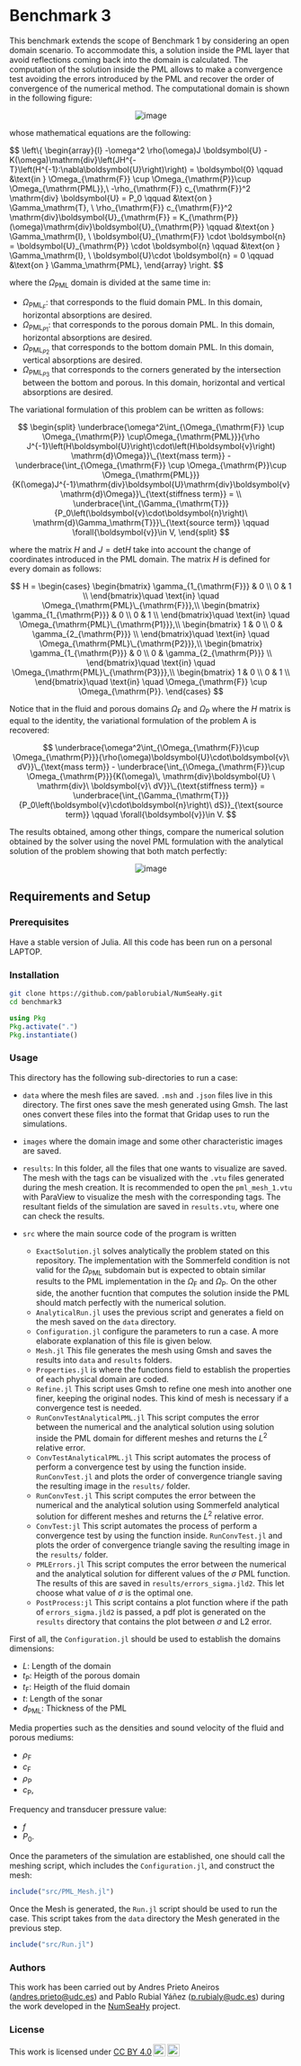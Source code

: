 # Benchmark 3

This benchmark extends the scope of Benchmark 1 by considering an open domain scenario. To accommodate this, a solution inside the PML layer that avoid reflections coming back into the domain is calculated. The computation of the solution inside the PML allows to make a convergence test avoiding the errors introduced by the PML and recover the order of convergence of the numerical method. The computational domain is shown in the following figure:

<p align="center">
  <img src="./images/benchmark3.svg" alt="image"/>
</p>

whose mathematical equations are the following:

$$
\left\\{
\begin{array}{l}
-\omega^2 \rho(\omega)J \boldsymbol{U} - K(\omega)\mathrm{div}\left(JH^{-T}\left(H^{-1}:\nabla\boldsymbol{U}\right)\right) = \boldsymbol{0} \qquad  &\text{in } \Omega_{\mathrm{F}} \cup \Omega_{\mathrm{P}}\cup \Omega_{\mathrm{PML}},\\ 
-\rho_{\mathrm{F}} c_{\mathrm{F}}^2 \mathrm{div} \boldsymbol{U} = P_0 \qquad  &\text{on } \Gamma_\mathrm{T}, \\
\rho_{\mathrm{F}} c_{\mathrm{F}}^2 \mathrm{div}\boldsymbol{U}\_{\mathrm{F}} = K_{\mathrm{P}}(\omega)\mathrm{div}\boldsymbol{U}\_{\mathrm{P}}  \qquad  &\text{on } \Gamma_\mathrm{I}, \\
 \boldsymbol{U}\_{\mathrm{F}} \cdot \boldsymbol{n} = \boldsymbol{U}\_{\mathrm{P}} \cdot \boldsymbol{n} \qquad  &\text{on } \Gamma_\mathrm{I}, \\
 \boldsymbol{U}\cdot \boldsymbol{n} = 0 \qquad  &\text{on } \Gamma_\mathrm{PML},
\end{array}
\right. 
$$

where the $\Omega_{\mathrm{PML}}$ domain is divided at the same time in:
* $\Omega_{\mathrm{PML}_F}$: that corresponds to the fluid domain PML. In this domain, horizontal absorptions are desired.
* $\Omega_{\mathrm{PML}_{P1}}$: that corresponds to the porous domain PML. In this domain, horizontal absorptions are desired.
* $\Omega_{\mathrm{PML}_{P2}}$ that corresponds to the bottom domain PML. In this domain, vertical  absorptions are desired.
* $\Omega_{\mathrm{PML}_{P3}}$ that corresponds to the corners generated by the intersection between the bottom and porous. In this domain, horizontal and vertical absorptions are desired.

The variational formulation of this problem can be written as follows:

$$
\begin{split}
    \underbrace{\omega^2\int_{\Omega_{\mathrm{F}} \cup \Omega_{\mathrm{P}} \cup\Omega_{\mathrm{PML}}}{\rho J^{-1}\left(H\boldsymbol{U}\right)\cdot\left(H\boldsymbol{v}\right) \mathrm{d}\Omega}}\_{\text{mass term}} -
    \underbrace{\int_{\Omega_{\mathrm{F}} \cup \Omega_{\mathrm{P}}\cup \Omega_{\mathrm{PML}}}{K(\omega)J^{-1}\mathrm{div}\boldsymbol{U}\mathrm{div}\boldsymbol{v} \mathrm{d}\Omega}}\_{\text{stiffness term}} = \\
    \underbrace{\int_{\Gamma_{\mathrm{T}}}{P_0\left(\boldsymbol{v}\cdot\boldsymbol{n}\right)\ \mathrm{d}\Gamma_\mathrm{T}}}\_{\text{source term}} \qquad  \forall{\boldsymbol{v}}\in V,
\end{split}
$$


where the matrix $H$ and $J=\mathrm{det}H$ take into account the change of coordinates introduced in the PML domain. The matrix $H$ is defined for every domain as follows:

$$
H = \begin{cases}
    \begin{bmatrix}
            \gamma_{1_{\mathrm{F}}} & 0 \\
            0 & 1 \\
    \end{bmatrix}\quad \text{in} \quad \Omega_{\mathrm{PML}\_{\mathrm{F}}},\\
    \begin{bmatrix}
            \gamma_{1_{\mathrm{P}}} & 0 \\
            0 & 1 \\
    \end{bmatrix}\quad \text{in} \quad \Omega_{\mathrm{PML}\_{\mathrm{P1}}},\\
    \begin{bmatrix}
            1 & 0 \\
            0 & \gamma_{2_{\mathrm{P}}} \\
    \end{bmatrix}\quad \text{in} \quad \Omega_{\mathrm{PML}\_{\mathrm{P2}}},\\
    \begin{bmatrix}
            \gamma_{1_{\mathrm{P}}} & 0 \\
            0 & \gamma_{2_{\mathrm{P}}} \\
    \end{bmatrix}\quad \text{in} \quad \Omega_{\mathrm{PML}\_{\mathrm{P3}}},\\
    \begin{bmatrix}
            1 & 0 \\
            0 & 1 \\
    \end{bmatrix}\quad \text{in} \quad \Omega_{\mathrm{F}} \cup \Omega_{\mathrm{P}}. 
    \end{cases}
$$

Notice that in the fluid and porous domains $\Omega_{\mathrm{F}}$ and $\Omega_{\mathrm{P}}$ where the $H$ matrix is equal to the identity, the variational formulation of the problem A is recovered:

$$
  \underbrace{\omega^2\int_{\Omega_{\mathrm{F}}\cup \Omega_{\mathrm{P}}}{\rho(\omega)\boldsymbol{U}\cdot\boldsymbol{v}\ dV}}\_{\text{mass term}} -
    \underbrace{\int_{\Omega_{\mathrm{F}}\cup \Omega_{\mathrm{P}}}{K(\omega)\, \mathrm{div}\boldsymbol{U} \ \mathrm{div}\ \boldsymbol{v}\ dV}}\_{\text{stiffness term}} = \underbrace{\int_{\Gamma_{\mathrm{T}}}{P_0\left(\boldsymbol{v}\cdot\boldsymbol{n}\right)\ dS}}_{\text{source term}}  \qquad  \forall{\boldsymbol{v}}\in V.
$$ 

The results obtained, among other things, compare the numerical solution obtained by the solver using the novel PML formulation with the analytical solution of the problem showing that both match perfectly:

<p align="center">
  <img src="./images/results_bm3.svg" alt="image"/>
</p>


## Requirements and Setup
### Prerequisites
Have a stable version of Julia. All this code has been run on a personal LAPTOP.

### Installation

```bash
git clone https://github.com/pablorubial/NumSeaHy.git
cd benchmark3
```

```julia
using Pkg
Pkg.activate(".")
Pkg.instantiate()
```

### Usage
This directory has the following sub-directories to run a case:

* `data` where the mesh files are saved. `.msh` and `.json` files live in this directory. The first ones save the mesh generated using Gmsh. The last ones convert these files into the format that Gridap uses to run the simulations.
* `images` where the domain image and some other characteristic images are saved.
* `results`: In this folder, all the files that one wants to visualize are saved. The mesh with the tags can be visualized with the `.vtu` files generated during the mesh creation. It is recommended to open the `pml_mesh_1.vtu` with ParaView to visualize the mesh with the corresponding tags. The resultant fields of the simulation are saved in `results.vtu`, where one can check the results.
* `src` where the main source code of the program is written
    
    * `ExactSolution.jl` solves analytically the problem stated on this repository. The implementation with the Sommerfeld condition  is not valid for the $\Omega_{\mathrm{PML}}$ subdomain but is expected to obtain similar results to the PML implementation in the $\Omega_{\mathrm{F}}$ and $\Omega_{\mathrm{P}}$. On the other side, the another fucntion that computes the solution inside the PML should match perfectly with the numerical solution.
    * `AnalyticalRun.jl` uses the previous script and generates a field on the mesh saved on the `data` directory.
    * `Configuration.jl` configure the parameters to run a case. A more elaborate explanation of this file is given below.
    * `Mesh.jl` This file generates the mesh using Gmsh and saves the results into `data` and `results` folders.
    * `Properties.jl` is where the functions field to establish the properties of each physical domain are coded.
    * `Refine.jl` This script uses Gmsh to refine one mesh into another one finer, keeping the original nodes. This kind of mesh is necessary if a convergence test is needed.
    *  `RunConvTestAnalyticalPML.jl` This script computes the error between the numerical and the analytical solution using solution inside the PML domain for different meshes and returns the $L^2$ relative error.
   * `ConvTestAnalyticalPML.jl` This script automates the process of perform a convergence test by using the function inside. `RunConvTest.jl` and plots the order of convergence triangle saving the resulting image in the `results/` folder.
   *  `RunConvTest.jl` This script computes the error between the numerical and the analytical solution using Sommerfeld analytical solution for different meshes and returns the $L^2$ relative error.
   * `ConvTest:jl` This script automates the process of perform a convergence test by using the function inside. `RunConvTest.jl` and plots the order of convergence triangle saving the resulting image in the `results/` folder.
    * `PMLErrors.jl` This script computes the error between the numerical and the analytical solution for different values of the $\sigma$ PML function. The results of this are saved in `results/errors_sigma.jld2`. This let choose what value of $\sigma$ is the optimal one.
    * `PostProcess:jl` This script contains a plot function where if the path of `errors_sigma.jld2` is passed, a pdf plot is generated on the `results` directory that contains the plot between $\sigma$ and L2 error.   

First of all, the `Configuration.jl` should be used to establish the domains dimensions:
- $L$: Length of the domain
- $t_{\mathrm{P}}$: Heigth of the porous domain
- $t_{\mathrm{F}}$: Heigth of the fluid domain
- $t$: Length of the sonar
- $d_{\mathrm{PML}}$: Thickness of the PML

Media properties such as the densities and sound velocity of the fluid and porous mediums:
- $\rho_{\mathrm{F}}$
- $c_{\mathrm{F}}$
- $\rho_{\mathrm{P}}$
- $c_{\mathrm{P}},$

Frequency and transducer pressure value:
- $f$
- $P_0$. 

Once the parameters of the simulation are established, one should call the meshing script, which includes the `Configuration.jl`, and construct the mesh:
```julia
include("src/PML_Mesh.jl")
```

Once the Mesh is generated, the `Run.jl` script should be used to run the case. This script takes from the `data` directory the Mesh generated in the previous step.
```julia
include("src/Run.jl")
```


### Authors
This work has been carried out by Andres Prieto Aneiros (andres.prieto@udc.es) and Pablo Rubial Yáñez (p.rubialy@udc.es) during the work developed in the [NumSeaHy](https://dm.udc.es/m2nica/en/node/157) project.

### License
 <p xmlns:cc="http://creativecommons.org/ns#" >This work is licensed under <a href="http://creativecommons.org/licenses/by/4.0/?ref=chooser-v1" target="_blank" rel="license noopener noreferrer" style="display:inline-block;">CC BY 4.0<img style="height:22px!important;margin-left:3px;vertical-align:text-bottom;" src="https://mirrors.creativecommons.org/presskit/icons/cc.svg?ref=chooser-v1"><img style="height:22px!important;margin-left:3px;vertical-align:text-bottom;" src="https://mirrors.creativecommons.org/presskit/icons/by.svg?ref=chooser-v1"></a></p> 
